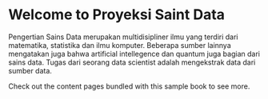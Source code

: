 # Welcome to Proyeksi Saint Data

Pengertian Sains Data merupakan multidisipliner ilmu yang terdiri dari matematika, statistika dan ilmu komputer. Beberapa sumber lainnya mengatakan juga bahwa artificial intellegence dan quantum juga bagian dari sains data. Tugas dari seorang data scientist adalah mengekstrak data dari sumber data.

Check out the content pages bundled with this sample book to see more.

```{tableofcontents}

```
